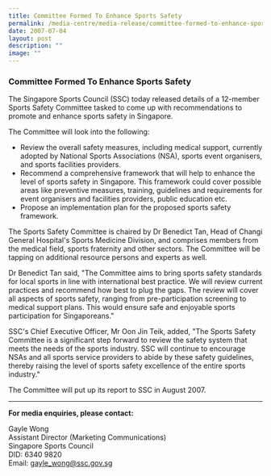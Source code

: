 ```yaml
---
title: Committee Formed To Enhance Sports Safety
permalink: /media-centre/media-release/committee-formed-to-enhance-sports-safety/
date: 2007-07-04
layout: post
description: ""
image: ""
---
```

### **Committee Formed To Enhance Sports Safety**

The Singapore Sports Council (SSC) today released details of a 12-member Sports Safety Committee tasked to come up with recommendations to promote and enhance sports safety in Singapore.

The Committee will look into the following:
* Review the overall safety measures, including medical support, currently adopted by National Sports Associations (NSA), sports event organisers, and sports facilities providers.
* Recommend a comprehensive framework that will help to enhance the level of sports safety in Singapore. This framework could cover possible areas like preventive measures, training, guidelines and requirements for event organisers and facilities providers, public education etc.
* Propose an implementation plan for the proposed sports safety framework.

The Sports Safety Committee is chaired by Dr Benedict Tan, Head of Changi General Hospital's Sports Medicine Division, and comprises members from the medical field, sports fraternity and other sectors. The Committee will be tapping on additional resource persons and experts as well.

Dr Benedict Tan said, "The Committee aims to bring sports safety standards for local sports in line with international best practice. We will review current practices and recommend how best to plug the gaps. The review will cover all aspects of sports safety, ranging from pre-participation screening to medical support plans. This would ensure safe and enjoyable sports participation for Singaporeans."

SSC's Chief Executive Officer, Mr Oon Jin Teik, added, "The Sports Safety Committee is a significant step forward to review the safety system that meets the needs of the sports industry. SSC will continue to encourage NSAs and all sports service providers to abide by these safety guidelines, thereby raising the level of sports safety excellence of the entire sports industry."

The Committee will put up its report to SSC in August 2007.

---

**For media enquiries, please contact:**
<br>

Gayle Wong
<br>
Assistant Director (Marketing Communications)
<br>
Singapore Sports Council
<br>
DID: 6340 9820
<br>
Email: [gayle_wong@ssc.gov.sg](mailto:gayle_wong@ssc.gov.sg)